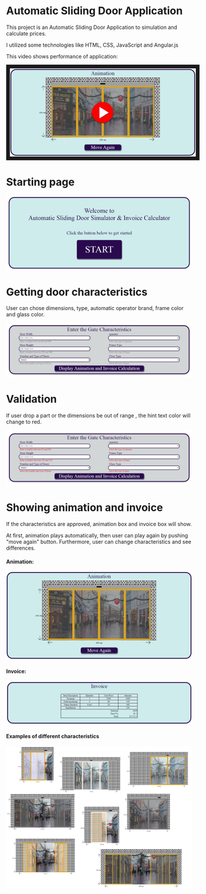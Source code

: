 # Automatic Sliding Door Application

This project is an Automatic Sliding Door Application to simulation and calculate prices.

I utilized some technologies like HTML, CSS, JavaScript and Angular.js

This video shows performance of application:

<a href="http://www.youtube.com/watch?feature=player_embedded&v=RSbaEKnD8S0"
target="_blank"><img src="arrows/pre-video.jpg" 
alt="Play Video" border="10" /></a>

# Starting page

<img src="arrows/1.JPG">

# Getting door characteristics

User can chose dimensions, type, automatic operator brand, frame color and glass color.

<img src="arrows/2.JPG">

# Validation

If user drop a part or the dimensions be out of range , the hint text color will change to red.

<img src="arrows/3.JPG">

# Showing animation and invoice

If the characteristics are approved, animation box and invoice box will show.

At first, animation plays automatically, then user can play again by pushing "move again" button.
Furthermore, user can change characteristics and see differences.

<h4>Animation:</h4>

<img src="arrows/5.JPG">

<h4>Invoice:</h4>

<img src="arrows/7.JPG">

<h4>Examples of different characteristics</h4>

<img src="arrows/21.jpg">
